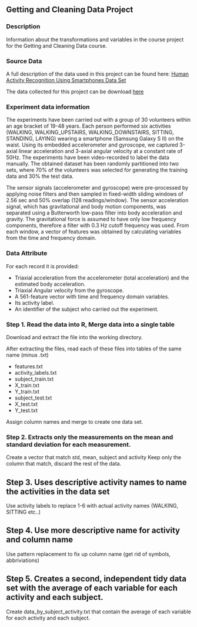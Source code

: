 ## Getting and Cleaning Data Project
### Description
Information about the transformations and variables in the course project for the Getting and Cleaning Data course.

### Source Data
A full description of the data used in this project can be found here: [Human Activity Recognition Using Smartphones Data Set](http://archive.ics.uci.edu/ml/datasets/Human+Activity+Recognition+Using+Smartphones)

The data collected for this project can be download [here](https://d396qusza40orc.cloudfront.net/getdata%2Fprojectfiles%2FUCI%20HAR%20Dataset.zip)

### Experiment data information
The experiments have been carried out with a group of 30 volunteers within an age bracket of 19-48 years. Each person performed six activities (WALKING, WALKING_UPSTAIRS, WALKING_DOWNSTAIRS, SITTING, STANDING, LAYING) wearing a smartphone (Samsung Galaxy S II) on the waist. Using its embedded accelerometer and gyroscope, we captured 3-axial linear acceleration and 3-axial angular velocity at a constant rate of 50Hz. The experiments have been video-recorded to label the data manually. The obtained dataset has been randomly partitioned into two sets, where 70% of the volunteers was selected for generating the training data and 30% the test data.

The sensor signals (accelerometer and gyroscope) were pre-processed by applying noise filters and then sampled in fixed-width sliding windows of 2.56 sec and 50% overlap (128 readings/window). The sensor acceleration signal, which has gravitational and body motion components, was separated using a Butterworth low-pass filter into body acceleration and gravity. The gravitational force is assumed to have only low frequency components, therefore a filter with 0.3 Hz cutoff frequency was used. From each window, a vector of features was obtained by calculating variables from the time and frequency domain.

### Data Attribute
For each record it is provided:
- Triaxial acceleration from the accelerometer (total acceleration) and the estimated body acceleration.
- Triaxial Angular velocity from the gyroscope.
- A 561-feature vector with time and frequency domain variables.
- Its activity label.
- An identifier of the subject who carried out the experiment.

### Step 1. Read the data into R, Merge data into a single table
Download and extract the file into the working directory.

After extracting the files, read each of these files into tables of the same name (minus .txt)
- features.txt
- activity_labels.txt
- subject_train.txt
- X_train.txt
- Y_train.txt
- subject_test.txt
- X_test.txt
- Y_test.txt

Assign column names and merge to create one data set.

### Step 2. Extracts only the measurements on the mean and standard deviation for each measurement.
Create a vector that match std, mean, subject and activity
Keep only the column that match, discard the rest of the data.

## Step 3. Uses descriptive activity names to name the activities in the data set
Use activity labels to replace 1-6 with actual activity names (WALKING, SITTING etc..)

## Step 4. Use more descriptive name for activity and column name
Use pattern replacement to fix up column name (get rid of symbols, abbriviations)

## Step 5. Creates a second, independent tidy data set with the average of each variable for each activity and each subject.
Create data_by_subject_activity.txt that contain the average of each variable for each activity and each subject.